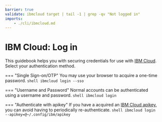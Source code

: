 ```yaml
---
barrier: true
validate: ibmcloud target | tail -1 | grep -qv "Not logged in"
imports: 
    - ./cli/ibmcloud.md
---
```


# IBM Cloud: Log in

This guidebook helps you with securing credentials for use with [IBM
Cloud](https://www.ibm.com/cloud). Select your authentication method.

=== "Single Sign-on/OTP"
    You may use your browser to acquire a one-time password.
    ```shell
    ibmcloud login --sso
    ```
    
=== "Username and Password"
    Normal accounts can be authenticated using a username and password.
    ```shell
    ibmcloud login
    ```

=== "Authenticate with apikey"
    If you have a acquired an [IBM Cloud apikey](https://www.ibm.com/docs/en/app-connect/containers_cd?topic=servers-creating-cloud-api-key), you can avoid having to periodically re-authenticate.
    ```shell
    ibmcloud login --apikey=@~/.config/ibm/apikey
    ```
